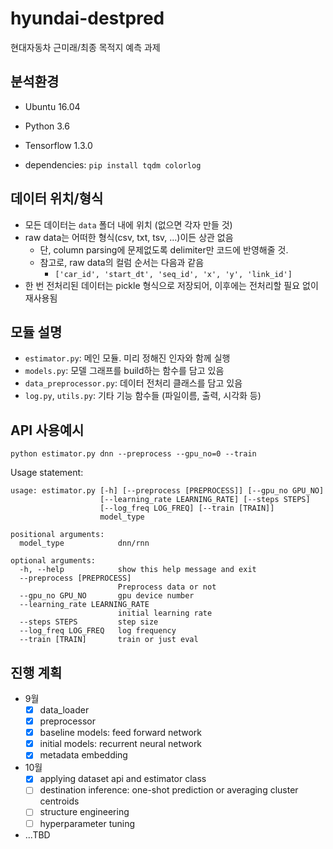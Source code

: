 # hyundai-destpred

현대자동차 근미래/최종 목적지 예측 과제

## 분석환경

- Ubuntu 16.04
- Python 3.6
- Tensorflow 1.3.0

- dependencies: `pip install tqdm colorlog`

## 데이터 위치/형식

- 모든 데이터는 `data` 폴더 내에 위치 (없으면 각자 만들 것)
- raw data는 어떠한 형식(csv, txt, tsv, ...)이든 상관 없음
  - 단, column parsing에 문제없도록 delimiter만 코드에 반영해줄 것.
  - 참고로, raw data의 컬럼 순서는 다음과 같음
    - `['car_id', 'start_dt', 'seq_id', 'x', 'y', 'link_id']`
- 한 번 전처리된 데이터는 pickle 형식으로 저장되어, 이후에는 전처리할 필요 없이 재사용됨

## 모듈 설명

- `estimator.py`: 메인 모듈. 미리 정해진 인자와 함께 실행
- `models.py`: 모델 그래프를 build하는 함수를 담고 있음
- `data_preprocessor.py`: 데이터 전처리 클래스를 담고 있음
- `log.py`, `utils.py`: 기타 기능 함수들 (파일이름, 출력, 시각화 등)

## API 사용예시

`python estimator.py dnn --preprocess --gpu_no=0 --train`

Usage statement: 

```
usage: estimator.py [-h] [--preprocess [PREPROCESS]] [--gpu_no GPU_NO]
                    [--learning_rate LEARNING_RATE] [--steps STEPS]
                    [--log_freq LOG_FREQ] [--train [TRAIN]]
                    model_type

positional arguments:
  model_type            dnn/rnn

optional arguments:
  -h, --help            show this help message and exit
  --preprocess [PREPROCESS]
                        Preprocess data or not
  --gpu_no GPU_NO       gpu device number
  --learning_rate LEARNING_RATE
                        initial learning rate
  --steps STEPS         step size
  --log_freq LOG_FREQ   log frequency
  --train [TRAIN]       train or just eval
```

## 진행 계획

- 9월
  - [x] data_loader
  - [x] preprocessor
  - [x] baseline models: feed forward network
  - [x] initial models: recurrent neural network
  - [x] metadata embedding

- 10월
  - [x] applying dataset api and estimator class
  - [ ] destination inference: one-shot prediction or averaging cluster centroids
  - [ ] structure engineering
  - [ ] hyperparameter tuning

- ...TBD